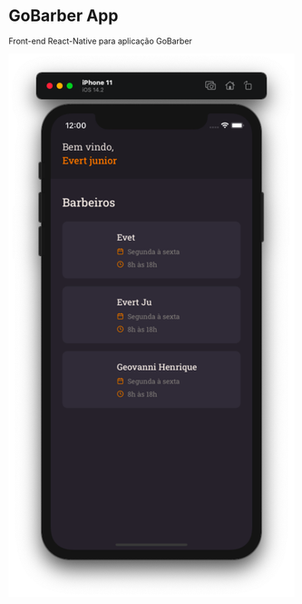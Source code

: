# GoBarber App

Front-end React-Native para aplicação GoBarber

![extras/screen1](extras/screen1.png)
